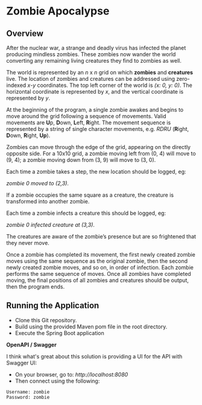 # Zombie Apocalypse

## Overview

After the nuclear war, a strange and deadly virus has infected the planet producing mindless
zombies. These zombies now wander the world converting any remaining living creatures they find to zombies as well.

The world is represented by an *n* x *n* grid on which **zombies** and **creatures** live.
The location of zombies and creatures can be addressed using zero-indexed *x-y* coordinates.
The top left corner of the world is *(x: 0, y: 0)*. The horizontal coordinate is represented by *x*,
and the vertical coordinate is represented by *y*.

At the beginning of the program, a single zombie awakes and begins to move around the grid following a sequence of movements.
Valid movements are **U**p, **D**own, **L**eft, **R**ight. The movement sequence is represented by a string of single
character movements, e.g. *RDRU* (**R**ight, **D**own, **R**ight, **Up**).

Zombies can move through the edge of the grid, appearing on the directly opposite side.
For a 10x10 grid, a zombie moving left from (0, 4) will move to (9, 4); a zombie moving down from (3, 9) will move to (3, 0).

Each time a zombie takes a step, the new location should be logged, eg:

*zombie 0 moved to (2,3)*.

If a zombie occupies the same square as a creature, the creature is transformed into another zombie.

Each time a zombie infects a creature this should be logged, eg:

*zombie 0 infected creature at (3,3)*.

The creatures are aware of the zombie’s presence but are so frightened that they never move.

Once a zombie has completed its movement, the first newly created zombie moves using the same sequence
as the original zombie, then the second newly created zombie moves, and so on, in order of infection.
Each zombie performs the same sequence of moves. Once all zombies have completed moving, the final positions of all
zombies and creatures should be output, then the program ends.

## Running the Application

* Clone this Git repository.
* Build using the provided Maven pom file in the root directory.
* Execute the Spring Boot application

**OpenAPI / Swagger**

I think what's great about this solution is providing a UI for the API with Swagger UI:
* On your browser, go to: *http://localhost:8080*
* Then connect using the following:

```
Username: zombie
Password: zombie
```
